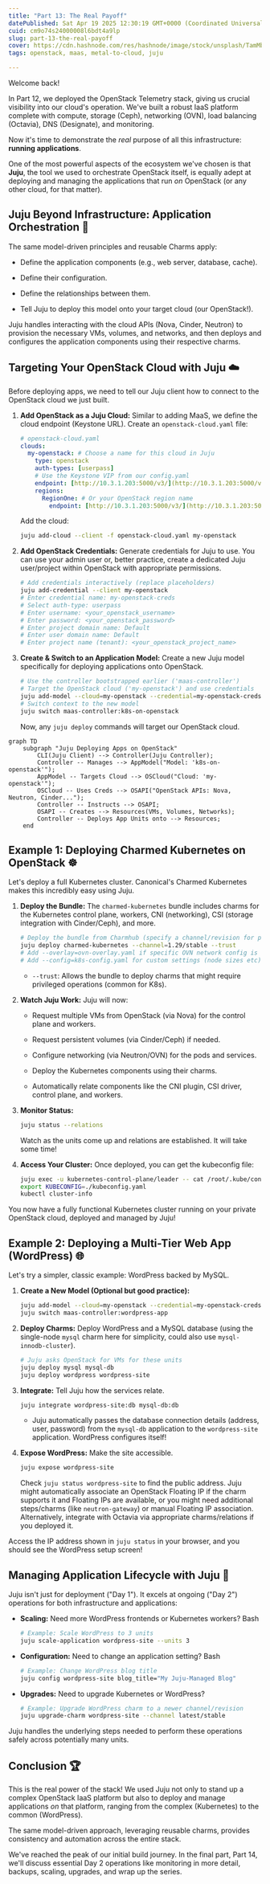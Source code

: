 ```yaml
---
title: "Part 13: The Real Payoff"
datePublished: Sat Apr 19 2025 12:30:19 GMT+0000 (Coordinated Universal Time)
cuid: cm9o74s24000008l6bdt4a9lp
slug: part-13-the-real-payoff
cover: https://cdn.hashnode.com/res/hashnode/image/stock/unsplash/TamMbr4okv4/upload/5bb0298b00452919c1afd855c4b4fbcf.jpeg
tags: openstack, maas, metal-to-cloud, juju

---
```


Welcome back!

In Part 12, we deployed the OpenStack Telemetry stack, giving us crucial visibility into our cloud's operation. We've built a robust IaaS platform complete with compute, storage (Ceph), networking (OVN), load balancing (Octavia), DNS (Designate), and monitoring.

Now it's time to demonstrate the *real* purpose of all this infrastructure: **running applications**.

One of the most powerful aspects of the ecosystem we've chosen is that **Juju**, the tool we used to orchestrate OpenStack itself, is equally adept at deploying and managing the applications that run *on* OpenStack (or any other cloud, for that matter).

## Juju Beyond Infrastructure: Application Orchestration 🚀

The same model-driven principles and reusable Charms apply:

* Define the application components (e.g., web server, database, cache).
    
* Define their configuration.
    
* Define the relationships between them.
    
* Tell Juju to deploy this model onto your target cloud (our OpenStack!).
    

Juju handles interacting with the cloud APIs (Nova, Cinder, Neutron) to provision the necessary VMs, volumes, and networks, and then deploys and configures the application components using their respective charms.

## Targeting Your OpenStack Cloud with Juju ☁️

Before deploying apps, we need to tell our Juju client how to connect to the OpenStack cloud we just built.

1. **Add OpenStack as a Juju Cloud:** Similar to adding MaaS, we define the cloud endpoint (Keystone URL). Create an `openstack-cloud.yaml` file:
    
    ```yaml
    # openstack-cloud.yaml
    clouds:
      my-openstack: # Choose a name for this cloud in Juju
        type: openstack
        auth-types: [userpass]
        # Use the Keystone VIP from our config.yaml
        endpoint: [http://10.3.1.203:5000/v3/](http://10.3.1.203:5000/v3/)
        regions:
          RegionOne: # Or your OpenStack region name
            endpoint: [http://10.3.1.203:5000/v3/](http://10.3.1.203:5000/v3/)
    ```
    
    Add the cloud:
    
    ```bash
    juju add-cloud --client -f openstack-cloud.yaml my-openstack
    ```
    
2. **Add OpenStack Credentials:** Generate credentials for Juju to use. You can use your admin user or, better practice, create a dedicated Juju user/project within OpenStack with appropriate permissions.
    
    ```bash
    # Add credentials interactively (replace placeholders)
    juju add-credential --client my-openstack
    # Enter credential name: my-openstack-creds
    # Select auth-type: userpass
    # Enter username: <your_openstack_username>
    # Enter password: <your_openstack_password>
    # Enter project domain name: Default
    # Enter user domain name: Default
    # Enter project name (tenant): <your_openstack_project_name>
    ```
    
3. **Create & Switch to an Application Model:** Create a new Juju model specifically for deploying applications onto OpenStack.
    
    ```bash
    # Use the controller bootstrapped earlier ('maas-controller')
    # Target the OpenStack cloud ('my-openstack') and use credentials
    juju add-model --cloud=my-openstack --credential=my-openstack-creds k8s-on-openstack
    # Switch context to the new model
    juju switch maas-controller:k8s-on-openstack
    ```
    
    Now, any `juju deploy` commands will target our OpenStack cloud.
    

```mermaid
graph TD
    subgraph "Juju Deploying Apps on OpenStack"
        CLI(Juju Client) --> Controller(Juju Controller);
        Controller -- Manages --> AppModel("Model: 'k8s-on-openstack'");
        AppModel -- Targets Cloud --> OSCloud("Cloud: 'my-openstack'");
        OSCloud -- Uses Creds --> OSAPI("OpenStack APIs: Nova, Neutron, Cinder...");
        Controller -- Instructs --> OSAPI;
        OSAPI -- Creates --> Resources(VMs, Volumes, Networks);
        Controller -- Deploys App Units onto --> Resources;
    end
```

## Example 1: Deploying Charmed Kubernetes on OpenStack ☸️

Let's deploy a full Kubernetes cluster. Canonical's Charmed Kubernetes makes this incredibly easy using Juju.

1. **Deploy the Bundle:** The `charmed-kubernetes` bundle includes charms for the Kubernetes control plane, workers, CNI (networking), CSI (storage integration with Cinder/Ceph), and more.
    
    ```bash
    # Deploy the bundle from Charmhub (specify a channel/revision for production)
    juju deploy charmed-kubernetes --channel=1.29/stable --trust
    # Add --overlay=ovn-overlay.yaml if specific OVN network config is needed
    # Add --config=k8s-config.yaml for custom settings (node sizes etc)
    ```
    
    * `--trust`: Allows the bundle to deploy charms that might require privileged operations (common for K8s).
        
2. **Watch Juju Work:** Juju will now:
    
    * Request multiple VMs from OpenStack (via Nova) for the control plane and workers.
        
    * Request persistent volumes (via Cinder/Ceph) if needed.
        
    * Configure networking (via Neutron/OVN) for the pods and services.
        
    * Deploy the Kubernetes components using their charms.
        
    * Automatically relate components like the CNI plugin, CSI driver, control plane, and workers.
        
3. **Monitor Status:**
    
    ```bash
    juju status --relations
    ```
    
    Watch as the units come up and relations are established. It will take some time!
    
4. **Access Your Cluster:** Once deployed, you can get the kubeconfig file:
    
    ```bash
    juju exec -u kubernetes-control-plane/leader -- cat /root/.kube/config > kubeconfig.yaml
    export KUBECONFIG=./kubeconfig.yaml
    kubectl cluster-info
    ```
    

You now have a fully functional Kubernetes cluster running on your private OpenStack cloud, deployed and managed by Juju!

## Example 2: Deploying a Multi-Tier Web App (WordPress) 🌐

Let's try a simpler, classic example: WordPress backed by MySQL.

1. **Create a New Model (Optional but good practice):**
    
    ```bash
    juju add-model --cloud=my-openstack --credential=my-openstack-creds wordpress-app
    juju switch maas-controller:wordpress-app
    ```
    
2. **Deploy Charms:** Deploy WordPress and a MySQL database (using the single-node `mysql` charm here for simplicity, could also use `mysql-innodb-cluster`).
    
    ```bash
    # Juju asks OpenStack for VMs for these units
    juju deploy mysql mysql-db
    juju deploy wordpress wordpress-site
    ```
    
3. **Integrate:** Tell Juju how the services relate.
    
    ```bash
    juju integrate wordpress-site:db mysql-db:db
    ```
    
    * Juju automatically passes the database connection details (address, user, password) from the `mysql-db` application to the `wordpress-site` application. WordPress configures itself!
        
4. **Expose WordPress:** Make the site accessible.
    
    ```bash
    juju expose wordpress-site
    ```
    
    Check `juju status wordpress-site` to find the public address. Juju might automatically associate an OpenStack Floating IP if the charm supports it and Floating IPs are available, or you might need additional steps/charms (like `neutron-gateway`) or manual Floating IP association. Alternatively, integrate with Octavia via appropriate charms/relations if you deployed it.
    

Access the IP address shown in `juju status` in your browser, and you should see the WordPress setup screen!

## Managing Application Lifecycle with Juju 🔄

Juju isn't just for deployment ("Day 1"). It excels at ongoing ("Day 2") operations for both infrastructure and applications:

* **Scaling:** Need more WordPress frontends or Kubernetes workers? Bash
    
    ```bash
    # Example: Scale WordPress to 3 units
    juju scale-application wordpress-site --units 3
    ```
    
* **Configuration:** Need to change an application setting? Bash
    
    ```bash
    # Example: Change WordPress blog title
    juju config wordpress-site blog_title="My Juju-Managed Blog"
    ```
    
* **Upgrades:** Need to upgrade Kubernetes or WordPress?
    
    ```bash
    # Example: Upgrade WordPress charm to a newer channel/revision
    juju upgrade-charm wordpress-site --channel latest/stable
    ```
    

Juju handles the underlying steps needed to perform these operations safely across potentially many units.

## Conclusion 🏆

This is the real power of the stack! We used Juju not only to stand up a complex OpenStack IaaS platform but also to deploy and manage applications *on* that platform, ranging from the complex (Kubernetes) to the common (WordPress).

The same model-driven approach, leveraging reusable charms, provides consistency and automation across the entire stack.

We've reached the peak of our initial build journey. In the final part, Part 14, we'll discuss essential Day 2 operations like monitoring in more detail, backups, scaling, upgrades, and wrap up the series.